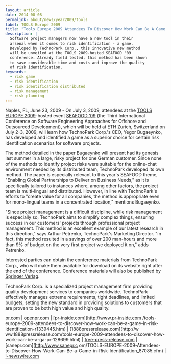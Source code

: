 ```yaml
---
layout: article
date: 2014-08-08
permalink: about/news/year2009/tools
label: TOOLS Europe 2009
title: "Tools Europe 2009 Attendees To Discover How Work Can Be A Game In Risk Identification"
description: |
  Software project managers now have a new tool in their
  arsenal when it comes to risk identification - a game.
  Developed by TechnoPark Corp., this innovative new method
  will be unveiled at the TOOLS 2009-hosted SEAFOOD '09
  conference. Already field tested, this method has been shown
  to save considerable time and costs and improve the quality
  of risk identification.
keywords:
  - risk game
  - risk identification
  - risk identification distributed
  - risk management
  - risk planning
---
```


Naples, FL, June 23, 2009 - On July 3, 2009, attendees at the [TOOLS EUROPE
2009](http://tools.ethz.ch/)-hosted event [SEAFOOD '09](http://seafood.ethz.ch/2009/) (the Third
International Conference on Software Engineering Approaches for Offshore and Outsourced
Development), which will be held at ETH Zurich, Switzerland on July 2-3, 2009, will learn how
TechnoPark Corp.'s CEO, Yegor Bugaeynko, has developed and identified a game as a superior choice
for certain risk identification scenarios for software projects.

The method detailed in the paper Bugaeynko will present had its genesis last summer in a large,
risky project for one German customer. Since none of the methods to identify project risks were
suitable for the online-chat environment needed by its distributed team, TechnoPark developed its
own method. The paper is especially relevant to this year's SEAFOOD theme, "Enabling Global
Partnerships to Deliver on Business Needs," as it is specifically tailored to instances where, among
other factors, the project team is multi-lingual and distributed. However, in line with TechnoPark's
efforts to "create value for all companies, the method is appropriate even for mono-lingual teams in
a concentrated location," mentions Bugaeynko.

"Since project management is a difficult discipline, while risk management is especially so,
TechnoPark aims to simplify complex things, ensuring success in our customers' projects through
professional project management. This method is an excellent example of our latest research in this
direction," says Arthur Petrenko, TechnoPark's Marketing Director. "In fact, this method resulted in
a savings of over 200 man-hours and more than 9% of budget on the very first project we deployed it
on," adds Petrenko.

Interested parties can obtain the conference materials from TechnoPark Corp., who will make them
available for download on its website right after the end of the conference. Conference materials
will also be published by [Springer Verlag](http://www.springer.com/).

TechnoPark Corp. is a specialized project management firm providing quality development services to
companies worldwide. TechnoPark effectively manages extreme requirements, tight deadlines, and
limited budgets, setting the new standard in providing solutions to customers that are proven to be
both high value and high quality.

[pr.com](http://www.pr.com/press-release/160837) | [openpr.com](http://openpr.com/news/85245.html) | [pr-inside.com](http://www.pr-inside.com
/tools-europe-2009-attendees-to-discover-how-work-can-be-a-game-in-risk-identification-r1339445.htm)
| [1888pressrelease.com](http://w
ww.1888pressrelease.com/tools-europe-2009-attendees-to-discover-how-work-can-be-a-ga-pr-128699.html)
| [free-press-release.com](http://www.free-press-release.com/news/200906/1245744882.html) | [sanepr.com](http://www.sanepr.c
om/TOOLS-EUROPE-2009-Attendees-to-Discover-How-Work-Can-Be-a-Game-in-Risk-Identification_87085.cfm)
| [i-newswire.com](http://www.i-newswire.com/pr299213.html)
